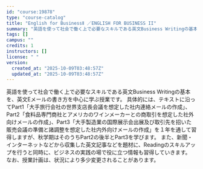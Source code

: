 ```yaml
---
id: "course:19878"
type: "course-catalog"
title: "English for BusinessⅡ ／ENGLISH FOR BUSINESS II"
summary: "英語を使って社会で働く上で必要なスキルである英文Business Writingの基本を、英文Eメールの書き方を中心に学ぶ授業です。 具体的には、テキストに沿ってPart1「大手旅行会社の世界支店長会議を想定した社内連絡メールの作成」、Pa…"
tags: []
campus: ""
credits: 1
instructors: []
license: " "
version:
  created_at: "2025-10-09T03:48:57Z"
  updated_at: "2025-10-09T03:48:57Z"
---
```


英語を使って社会で働く上で必要なスキルである英文Business Writingの基本を、英文Eメールの書き方を中心に学ぶ授業です。 具体的には、テキストに沿ってPart1「大手旅行会社の世界支店長会議を想定した社内連絡メールの作成」、Part2「食料品専門商社とアメリカのワインメーカーとの商取引を想定した社外向けメールの作成」、Part3「大手製造業の国際展示会出展及び取引先を招いた販売会議の準備と諸調整を想定した社内外向けメールの作成」を１年を通して習得しますが、秋学期はそのうちPart2の後半とPart3を学びます。 また、新聞・インターネットなどから収集した英文記事などを題材に、Readingのスキルアップを行うと同時に、ビジネスの実践の場で役に立つ情報も習得していきます。 なお、授業計画は、状況により多少変更されることがあります。

